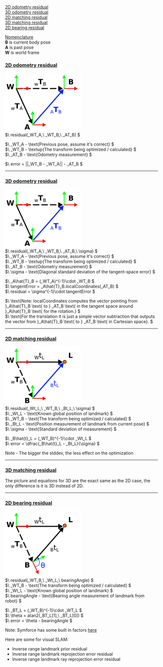 [2D odometry residual](#2D-odometry-residual)  
[3D odometry residual](#3D-odometry-residual)  
[2D matching residual](#2D-matching-residual)  
[3D matching residual](#3d-matching-residual)  
[2D bearing residual](#2D-bearing-residual)  


<ins>Nomenclature</ins>  
**B** is current body pose  
**A** is past pose  
**W** is world frame  

### <ins>2D odometry residual</ins>  

![transforms](pngs/2D_odometry_residual.png)  
$\ residual(_WT_A,\ _WT_B,\ _AT_B) $  

$\ _WT_A - \text{Previous pose, assume it's correct} $  
$\ _WT_B - \textup{The transform being optimized / calculated} $  
$\ _AT_B - \text{Odometry measurement} $  

$\ error = ||_WT_B - _WT_A|| - _AT_B $  

------
### <ins>3D odometry residual</ins>

![transforms](pngs/3D_odometry_residual.png)  
$\ residual(_WT_A,\ _WT_B,\ _AT_B,\ \sigma)  $  
$\ _WT_A - \text{Previous pose, assume it's correct} $  
$\ _WT_B - \textup{The transform being optimized / calculated} $  
$\ _AT_B - \text{Odometry measurement} $  
$\ \sigma - \text{Diagonal standard deviation of the tangent-space error} $ 

$\ _A\hat{T}_B = (_WT_A)^{-1}\cdot _WT_B  $  
$\ tangentError = _A\hat{T}_B.localCoordinates(_AT_B) $  
$\ residual = \sigma^{-1}\cdot tangentError $  

$\ \text{Note: localCoordinates computes the vector pointing from }_A\hat{T}_B \text{ to } _AT_B \text{ in the tangent space around }_A\hat{T}_B \text{ for the rotation.} $  
$\ \text{For the translation it is just a simple vector subtraction that outputs the vector from }_A\hat{T}_B \text{ to } _AT_B \text{ in Cartesian space}.  $  

------
### <ins>2D matching residual</ins>  

![transforms](pngs/2D_matching_residual.png)  
$\ residual(_Wt_L,\ _WT_B,\ _Bt_L,\ \sigma) $  
$\ _Wt_L - \text{Known global position of landmark} $  
$\ _WT_B - \text{The transform being optimized / calculated} $  
$\ _Bt_L - \text{Position measurement of landmark from current pose} $  
$\ \sigma - \text{Standard deviation of measurement} $  

$\ _B\hat{t}_L = (_WT_B)^{-1}\cdot _Wt_L $  
$\ error = \dfrac{_B\hat{t}_L - _Bt_L}{\sigma} $  

Note - The bigger the stddev, the less effect on the optimization  

-----
### <ins>3D matching residual</ins>  
The picture and equations for 3D are the exact same as the 2D case, the only difference is it is 3D instead of 2D.  

-----  
### <ins>2D bearing residual</ins>

![transforms](pngs/2D_bearing_residual.png)  
$\ residual(_WT_B,\ _Wt_L,\ bearingAngle) $  
$\ _WT_B - \text{The transform being optimized / calculated} $  
$\ _Wt_L - \text{Known global position of landmark} $  
$\ bearingAngle - \text{Bearing angle measurement of landmark from robot} $  

$\ _BT_L = (_WT_B)^{-1}\cdot _WT_L $  
$\ \theta = atan2(_BT_L[1],\ _BT_L[0]) $  
$\ error = \theta - bearingAngle $

Note: Symforce has some built in factors [here](https://github.com/symforce-org/symforce/tree/main/symforce/codegen)  

Here are some for visual SLAM: 
* Inverse range landmark prior residual
* Inverse range landmark reprojection error residual
* Inverse range landmark ray reprojection error residual